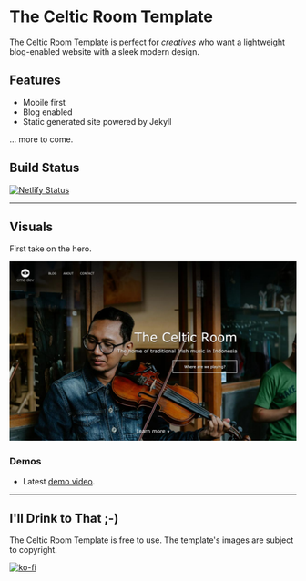 # The Celtic Room Template

The Celtic Room Template is perfect for _creatives_ who want a lightweight blog-enabled website with a sleek modern design.

## Features

- Mobile first
- Blog enabled
- Static generated site powered by Jekyll

... more to come.

## Build Status

[![Netlify Status](https://api.netlify.com/api/v1/badges/66a82a9a-c4d2-4703-8264-1658744e367e/deploy-status)](https://app.netlify.com/sites/amazing-newton-98281b/deploys)

---

## Visuals

First take on the hero. 

![Hero](images/_screenshot.jpg)

### Demos

- Latest [demo video](https://share.getcloudapp.com/5zuBY01y).

---

## I'll Drink to That ;-)

The Celtic Room Template is free to use. The template's images are subject to copyright.

[![ko-fi](https://www.ko-fi.com/img/githubbutton_sm.svg)](https://ko-fi.com/D1D7YARD)
